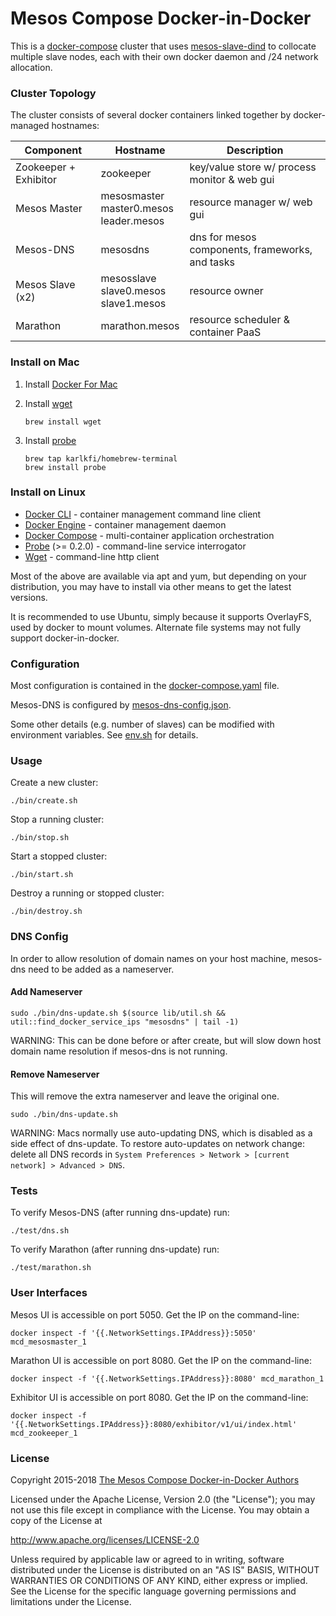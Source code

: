 # Mesos Compose Docker-in-Docker

This is a [docker-compose](https://github.com/docker/compose) cluster that uses [mesos-slave-dind](https://hub.docker.com/r/mesosphere/mesos-slave-dind/) to collocate multiple slave nodes, each with their own docker daemon and /24 network allocation.


### Cluster Topology

The cluster consists of several docker containers linked together by docker-managed hostnames:

| Component             | Hostname                                       | Description                                     |
|-----------------------|------------------------------------------------|-------------------------------------------------|
| Zookeeper + Exhibitor | zookeeper                                      | key/value store w/ process monitor & web gui    |
| Mesos Master          | mesosmaster<br/>master0.mesos<br/>leader.mesos | resource manager w/ web gui                     |
| Mesos-DNS             | mesosdns                                       | dns for mesos components, frameworks, and tasks |
| Mesos Slave (x2)      | mesosslave<br/>slave0.mesos<br/>slave1.mesos   | resource owner                                  |
| Marathon              | marathon.mesos                                 | resource scheduler & container PaaS             |


### Install on Mac

1. Install [Docker For Mac](https://www.docker.com/docker-mac)

2. Install [wget](http://www.gnu.org/software/wget/)

    ```
    brew install wget
    ```

3. Install [probe](https://github.com/karlkfi/probe)

    ```
    brew tap karlkfi/homebrew-terminal
    brew install probe
    ```

### Install on Linux

- [Docker CLI](https://docs.docker.com/) - container management command line client
- [Docker Engine](https://docs.docker.com/) - container management daemon
- [Docker Compose](https://docs.docker.com/compose/install/) - multi-container application orchestration
- [Probe](https://github.com/karlkfi/probe) (&gt;= 0.2.0) - command-line service interrogator
- [Wget](http://www.gnu.org/software/wget/) - command-line http client

Most of the above are available via apt and yum, but depending on your distribution, you may have to install via other
means to get the latest versions.

It is recommended to use Ubuntu, simply because it supports OverlayFS, used by docker to mount volumes. Alternate file
systems may not fully support docker-in-docker.


### Configuration

Most configuration is contained in the [docker-compose.yaml](./docker-compose.yaml) file.

Mesos-DNS is configured by [mesos-dns-config.json](./mesos-dns-config.json).

Some other details (e.g. number of slaves) can be modified with environment variables. See [env.sh](./env.sh) for details.


### Usage

Create a new cluster:

```
./bin/create.sh
```

Stop a running cluster:

```
./bin/stop.sh
```

Start a stopped cluster:

```
./bin/start.sh
```

Destroy a running or stopped cluster:

```
./bin/destroy.sh
```


### DNS Config

In order to allow resolution of domain names on your host machine, mesos-dns need to be added as a nameserver.


#### Add Nameserver

```
sudo ./bin/dns-update.sh $(source lib/util.sh && util::find_docker_service_ips "mesosdns" | tail -1)
```

WARNING: This can be done before or after create, but will slow down host domain name resolution if mesos-dns is not running.


#### Remove Nameserver

This will remove the extra nameserver and leave the original one.

```
sudo ./bin/dns-update.sh
```

WARNING: Macs normally use auto-updating DNS, which is disabled as a side effect of dns-update. To restore auto-updates on network change: delete all DNS records in `System Preferences > Network > [current network] > Advanced > DNS`.


### Tests

To verify Mesos-DNS (after running dns-update) run:

```
./test/dns.sh
```

To verify Marathon (after running dns-update) run:

```
./test/marathon.sh
```

### User Interfaces

Mesos UI is accessible on port 5050. Get the IP on the command-line:

```
docker inspect -f '{{.NetworkSettings.IPAddress}}:5050' mcd_mesosmaster_1
```

Marathon UI is accessible on port 8080. Get the IP on the command-line:

```
docker inspect -f '{{.NetworkSettings.IPAddress}}:8080' mcd_marathon_1
```

Exhibitor UI is accessible on port 8080. Get the IP on the command-line:

```
docker inspect -f '{{.NetworkSettings.IPAddress}}:8080/exhibitor/v1/ui/index.html' mcd_zookeeper_1
```


### License

Copyright 2015-2018 [The Mesos Compose Docker-in-Docker Authors](./AUTHORS.md)

Licensed under the Apache License, Version 2.0 (the "License");
you may not use this file except in compliance with the License.
You may obtain a copy of the License at

http://www.apache.org/licenses/LICENSE-2.0

Unless required by applicable law or agreed to in writing, software
distributed under the License is distributed on an "AS IS" BASIS,
WITHOUT WARRANTIES OR CONDITIONS OF ANY KIND, either express or implied.
See the License for the specific language governing permissions and
limitations under the License.

